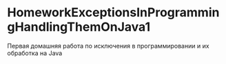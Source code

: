 # HomeworkExceptionsInProgrammingHandlingThemOnJava1
Первая домашняя работа по исключения в программировании и их обработка на Java
